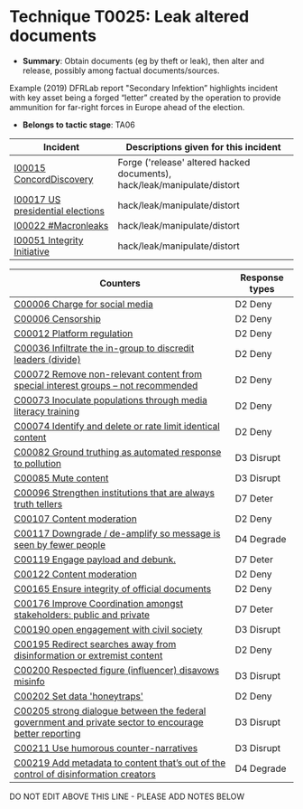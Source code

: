 # Technique T0025: Leak altered documents

* **Summary**: Obtain documents (eg by theft or leak), then alter and release, possibly among factual documents/sources. 

Example (2019) DFRLab report "Secondary Infektion” highlights incident with key asset being a forged “letter” created by the operation to provide ammunition for far-right forces in Europe ahead of the election.

* **Belongs to tactic stage**: TA06


| Incident | Descriptions given for this incident |
| -------- | -------------------- |
| [I00015 ConcordDiscovery](../incidents/I00015.md) | Forge ('release' altered hacked documents), hack/leak/manipulate/distort |
| [I00017 US presidential elections](../incidents/I00017.md) | hack/leak/manipulate/distort |
| [I00022 #Macronleaks](../incidents/I00022.md) | hack/leak/manipulate/distort |
| [I00051 Integrity Initiative](../incidents/I00051.md) | hack/leak/manipulate/distort |



| Counters | Response types |
| -------- | -------------- |
| [C00006 Charge for social media](../counters/C00006.md) | D2 Deny |
| [C00006 Censorship](../counters/C00006.md) | D2 Deny |
| [C00012 Platform regulation](../counters/C00012.md) | D2 Deny |
| [C00036 Infiltrate the in-group to discredit leaders (divide)](../counters/C00036.md) | D2 Deny |
| [C00072 Remove non-relevant content from special interest groups – not recommended](../counters/C00072.md) | D2 Deny |
| [C00073 Inoculate populations through media literacy training](../counters/C00073.md) | D2 Deny |
| [C00074 Identify and delete or rate limit identical content](../counters/C00074.md) | D2 Deny |
| [C00082 Ground truthing as automated response to pollution](../counters/C00082.md) | D3 Disrupt |
| [C00085 Mute content](../counters/C00085.md) | D3 Disrupt |
| [C00096 Strengthen institutions that are always truth tellers](../counters/C00096.md) | D7 Deter |
| [C00107 Content moderation](../counters/C00107.md) | D2 Deny |
| [C00117 Downgrade / de-amplify so message is seen by fewer people](../counters/C00117.md) | D4 Degrade |
| [C00119 Engage payload and debunk. ](../counters/C00119.md) | D7 Deter |
| [C00122 Content moderation](../counters/C00122.md) | D2 Deny |
| [C00165 Ensure integrity of official documents](../counters/C00165.md) | D2 Deny |
| [C00176 Improve Coordination amongst stakeholders: public and private](../counters/C00176.md) | D7 Deter |
| [C00190 open engagement with civil society](../counters/C00190.md) | D3 Disrupt |
| [C00195 Redirect searches away from disinformation or extremist content ](../counters/C00195.md) | D2 Deny |
| [C00200 Respected figure (influencer) disavows misinfo](../counters/C00200.md) | D3 Disrupt |
| [C00202 Set data 'honeytraps'](../counters/C00202.md) | D2 Deny |
| [C00205 strong dialogue between the federal government and private sector to encourage better reporting](../counters/C00205.md) | D3 Disrupt |
| [C00211 Use humorous counter-narratives](../counters/C00211.md) | D3 Disrupt |
| [C00219 Add metadata to content that’s out of the control of disinformation creators](../counters/C00219.md) | D4 Degrade |


DO NOT EDIT ABOVE THIS LINE - PLEASE ADD NOTES BELOW